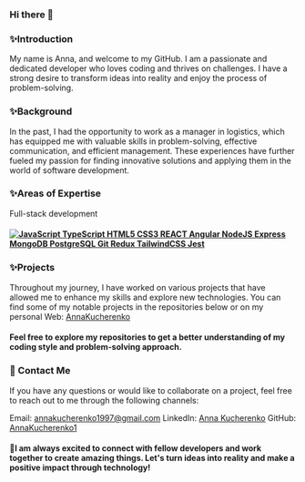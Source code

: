 ### Hi there 👋

<!--
**AnnaKucherenko1/AnnaKucherenko1** is a ✨ _special_ ✨ repository because its `README.md` (this file) appears on your GitHub profile.

Here are some ideas to get you started:

- 🔭 I’m currently working on ...
- 🌱 I’m currently learning ...
- 👯 I’m looking to collaborate on ...
- 🤔 I’m looking for help with ...
- 💬 Ask me about ...
- 📫 How to reach me: ...
- 😄 Pronouns: ...
- ⚡ Fun fact: ...
-->
### ✨Introduction
My name is Anna, and welcome to my GitHub. I am a passionate and dedicated developer who loves coding and thrives on challenges. I have a strong desire to transform ideas into reality and enjoy the process of problem-solving.

### ✨Background
In the past, I had the opportunity to work as a manager in logistics, which has equipped me with valuable skills in problem-solving, effective communication, and efficient management. These experiences have further fueled my passion for finding innovative solutions and applying them in the world of software development.

### ✨Areas of Expertise
Full-stack development
#### [![JavaScript TypeScript HTML5 CSS3 REACT Angular NodeJS Express MongoDB PostgreSQL Git Redux TailwindCSS Jest](https://skills.thijs.gg/icons?i=js,ts,html,css,react,angular,nodejs,expressjs,mongodb,postgres,git,redux,tailwind,jest)](https://skills.thijs.gg)

### ✨Projects

Throughout my journey, I have worked on various projects that have allowed me to enhance my skills and explore new technologies. You can find some of my notable projects in the repositories below or on my personal Web:
[AnnaKucherenko](https://annakucherenko.netlify.app/)
#### Feel free to explore my repositories to get a better understanding of my coding style and problem-solving approach.

### 📧 Contact Me
If you have any questions or would like to collaborate on a project, feel free to reach out to me through the following channels:

Email: annakucherenko1997@gmail.com
LinkedIn: [Anna Kucherenko](https://github.com/https://www.linkedin.com/in/anna-kucherenko1/)
GitHub: [AnnaKucherenko1](https://github.com/AnnaKucherenko1)
#### 🤝I am always excited to connect with fellow developers and work together to create amazing things. Let's turn ideas into reality and make a positive impact through technology!
